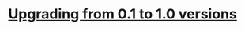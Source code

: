 # [Upgrading from 0.1 to 1.0 versions](https://gsposato.github.io/yii2-audit/docs/upgrading-0.1-1.0/)
